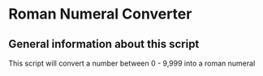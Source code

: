 # Roman Numeral Converter

## General information about this script

This script will convert a number between 0 - 9,999 into a roman numeral